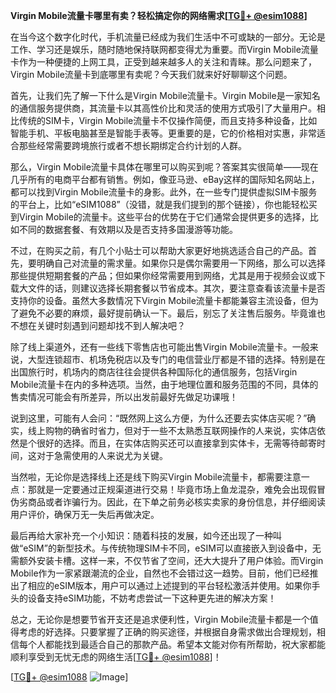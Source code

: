 **Virgin Mobile流量卡哪里有卖？轻松搞定你的网络需求[[TG💪+ @esim1088](https://t.me/s/esim1088)]**

在当今这个数字化时代，手机流量已经成为我们生活中不可或缺的一部分。无论是工作、学习还是娱乐，随时随地保持联网都变得尤为重要。而Virgin Mobile流量卡作为一种便捷的上网工具，正受到越来越多人的关注和青睐。那么问题来了，Virgin Mobile流量卡到底哪里有卖呢？今天我们就来好好聊聊这个问题。

首先，让我们先了解一下什么是Virgin Mobile流量卡。Virgin Mobile是一家知名的通信服务提供商，其流量卡以其高性价比和灵活的使用方式吸引了大量用户。相比传统的SIM卡，Virgin Mobile流量卡不仅操作简便，而且支持多种设备，比如智能手机、平板电脑甚至是智能手表等。更重要的是，它的价格相对实惠，非常适合那些经常需要跨境旅行或者不想长期绑定合约计划的人群。

那么，Virgin Mobile流量卡具体在哪里可以购买到呢？答案其实很简单——现在几乎所有的电商平台都有销售。例如，像亚马逊、eBay这样的国际知名网站上，都可以找到Virgin Mobile流量卡的身影。此外，在一些专门提供虚拟SIM卡服务的平台上，比如“eSIM1088”（没错，就是我们提到的那个链接），你也能轻松买到Virgin Mobile的流量卡。这些平台的优势在于它们通常会提供更多的选择，比如不同的数据套餐、有效期以及是否支持多国漫游等功能。

不过，在购买之前，有几个小贴士可以帮助大家更好地挑选适合自己的产品。首先，要明确自己对流量的需求量。如果你只是偶尔需要用一下网络，那么可以选择那些提供短期套餐的产品；但如果你经常需要用到网络，尤其是用于视频会议或下载大文件的话，则建议选择长期套餐以节省成本。其次，要注意查看该流量卡是否支持你的设备。虽然大多数情况下Virgin Mobile流量卡都能兼容主流设备，但为了避免不必要的麻烦，最好提前确认一下。最后，别忘了关注售后服务。毕竟谁也不想在关键时刻遇到问题却找不到人解决吧？

除了线上渠道外，还有一些线下零售店也可能出售Virgin Mobile流量卡。一般来说，大型连锁超市、机场免税店以及专门的电信营业厅都是不错的选择。特别是在出国旅行时，机场内的商店往往会提供各种国际化的通信服务，包括Virgin Mobile流量卡在内的多种选项。当然，由于地理位置和服务范围的不同，具体的售卖情况可能会有所差异，所以出发前最好先做足功课哦！

说到这里，可能有人会问：“既然网上这么方便，为什么还要去实体店买呢？”确实，线上购物的确省时省力，但对于一些不太熟悉互联网操作的人来说，实体店依然是个很好的选择。而且，在实体店购买还可以直接拿到实体卡，无需等待邮寄时间，这对于急需使用的人来说尤为关键。

当然啦，无论你是选择线上还是线下购买Virgin Mobile流量卡，都需要注意一点：那就是一定要通过正规渠道进行交易！毕竟市场上鱼龙混杂，难免会出现假冒伪劣商品或者诈骗行为。因此，在下单之前务必核实卖家的身份信息，并仔细阅读用户评价，确保万无一失后再做决定。

最后再给大家补充一个小知识：随着科技的发展，如今还出现了一种叫做“eSIM”的新型技术。与传统物理SIM卡不同，eSIM可以直接嵌入到设备中，无需额外安装卡槽。这样一来，不仅节省了空间，还大大提升了用户体验。而Virgin Mobile作为一家紧跟潮流的企业，自然也不会错过这一趋势。目前，他们已经推出了相应的eSIM版本，用户可以通过上述提到的平台轻松激活并使用。如果你手头的设备支持eSIM功能，不妨考虑尝试一下这种更先进的解决方案！

总之，无论你是想要节省开支还是追求便利性，Virgin Mobile流量卡都是一个值得考虑的好选择。只要掌握了正确的购买途径，并根据自身需求做出合理规划，相信每个人都能找到最适合自己的那款产品。希望本文能对你有所帮助，祝大家都能顺利享受到无忧无虑的网络生活[[TG💪+ @esim1088](https://t.me/s/esim1088)]！

[[TG💪+ @esim1088](https://t.me/s/esim1088) ![Image](https://i.postimg.cc/4NQfJmqS/Snipaste-2025-05-13-00-14-12.png)]